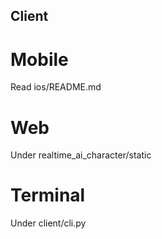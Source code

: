 Client
---

# Mobile
Read ios/README.md

# Web
Under realtime_ai_character/static

# Terminal
Under client/cli.py
